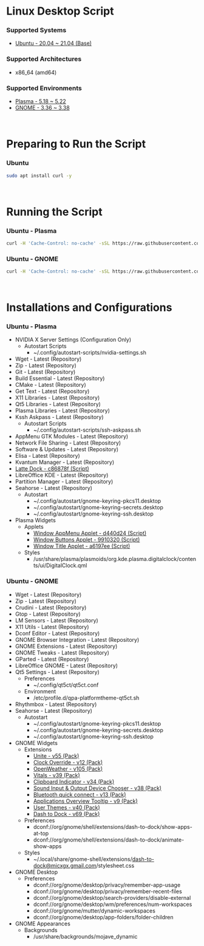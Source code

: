 # Linux Desktop Script

### Supported Systems
- [Ubuntu - 20.04 ~ 21.04 (Base)](https://ubuntu.com/download)

### Supported Architectures
- x86_64 (amd64)

### Supported Environments
- [Plasma - 5.18 ~ 5.22](https://kde.org/plasma-desktop/)
- [GNOME - 3.36 ~ 3.38](https://www.gnome.org/)

<br/>

# Preparing to Run the Script

### Ubuntu
```bash
sudo apt install curl -y
```

<br/>

# Running the Script

### Ubuntu - Plasma
```bash
curl -H 'Cache-Control: no-cache' -sSL https://raw.githubusercontent.com/daniloancilotto/linux-desktop-script/master/ubuntu-plasma.sh | bash
```

### Ubuntu - GNOME
```bash
curl -H 'Cache-Control: no-cache' -sSL https://raw.githubusercontent.com/daniloancilotto/linux-desktop-script/master/ubuntu-gnome.sh | bash
```

<br/>

# Installations and Configurations

### Ubuntu - Plasma
- NVIDIA X Server Settings (Configuration Only)
  - Autostart Scripts
    - ~/.config/autostart-scripts/nvidia-settings.sh
- Wget - Latest (Repository)
- Zip - Latest (Repository)
- Git - Latest (Repository)
- Build Essential - Latest (Repository)
- CMake - Latest (Repository)
- Get Text - Latest (Repository)
- X11 Libraries - Latest (Repository)
- Qt5 Libraries - Latest (Repository)
- Plasma Libraries - Latest (Repository)
- Kssh Askpass - Latest (Repository)
  - Autostart Scripts
    - ~/.config/autostart-scripts/ssh-askpass.sh
- AppMenu GTK Modules - Latest (Repository)
- Network File Sharing - Latest (Repository)
- Software & Updates - Latest (Repository)
- Elisa - Latest (Repository)
- Kvantum Manager - Latest (Repository)
- [Latte Dock - c86878f (Script)](https://github.com/KDE/latte-dock)
- LibreOffice KDE - Latest (Repository)
- Partition Manager - Latest (Repository)
- Seahorse - Latest (Repository)
  - Autostart
    - ~/.config/autostart/gnome-keyring-pkcs11.desktop
    - ~/.config/autostart/gnome-keyring-secrets.desktop
    - ~/.config/autostart/gnome-keyring-ssh.desktop
- Plasma Widgets
  - Applets
    - [Window AppMenu Applet - d440d24 (Script)](https://github.com/psifidotos/applet-window-appmenu)
    - [Window Buttons Applet - 9910320 (Script)](https://github.com/psifidotos/applet-window-buttons)
    - [Window Title Applet - a6197ee (Script)](https://github.com/psifidotos/applet-window-title)
  - Styles
    - /usr/share/plasma/plasmoids/org.kde.plasma.digitalclock/contents/ui/DigitalClock.qml

### Ubuntu - GNOME
- Wget - Latest (Repository)
- Zip - Latest (Repository)
- Crudini - Latest (Repository)
- Gtop - Latest (Repository)
- LM Sensors - Latest (Repository)
- X11 Utils - Latest (Repository)
- Dconf Editor - Latest (Repository)
- GNOME Browser Integration - Latest (Repository)
- GNOME Extensions - Latest (Repository)
- GNOME Tweaks - Latest (Repository)
- GParted - Latest (Repository)
- LibreOffice GNOME - Latest (Repository)
- Qt5 Settings - Latest (Repository)
  - Preferences
    - ~/.config/qt5ct/qt5ct.conf
  - Environment
    - /etc/profile.d/qpa-platformtheme-qt5ct.sh
- Rhythmbox - Latest (Repository)
- Seahorse - Latest (Repository)
  - Autostart
    - ~/.config/autostart/gnome-keyring-pkcs11.desktop
    - ~/.config/autostart/gnome-keyring-secrets.desktop
    - ~/.config/autostart/gnome-keyring-ssh.desktop
- GNOME Widgets
  - Extensions
    - [Unite - v55 (Pack)](https://extensions.gnome.org/extension/1287/unite/)
    - [Clock Override - v12 (Pack)](https://extensions.gnome.org/extension/1206/clock-override/)
    - [OpenWeather - v105 (Pack)](https://extensions.gnome.org/extension/750/openweather/)
    - [Vitals - v39 (Pack)](https://extensions.gnome.org/extension/1460/vitals/)
    - [Clipboard Indicator - v34 (Pack)](https://extensions.gnome.org/extension/779/clipboard-indicator/)
    - [Sound Input & Output Device Chooser - v38 (Pack)](https://extensions.gnome.org/extension/906/sound-output-device-chooser/)
    - [Bluetooth quick connect - v13 (Pack)](https://extensions.gnome.org/extension/1401/bluetooth-quick-connect/)
    - [Applications Overview Tooltip - v9 (Pack)](https://extensions.gnome.org/extension/1071/applications-overview-tooltip/)
    - [User Themes - v40 (Pack)](https://extensions.gnome.org/extension/19/user-themes/)
    - [Dash to Dock - v69 (Pack)](https://extensions.gnome.org/extension/307/dash-to-dock/)
  - Preferences
    - dconf://org/gnome/shell/extensions/dash-to-dock/show-apps-at-top
    - dconf://org/gnome/shell/extensions/dash-to-dock/animate-show-apps
  - Styles
    - ~/.local/share/gnome-shell/extensions/dash-to-dock@micxgx.gmail.com/stylesheet.css
- GNOME Desktop
  - Preferences
    - dconf://org/gnome/desktop/privacy/remember-app-usage
    - dconf://org/gnome/desktop/privacy/remember-recent-files
    - dconf://org/gnome/desktop/search-providers/disable-external
    - dconf://org/gnome/desktop/wm/preferences/num-workspaces
    - dconf://org/gnome/mutter/dynamic-workspaces
    - dconf://org/gnome/desktop/app-folders/folder-children
- GNOME Appearances
  - Backgrounds
    - /usr/share/backgrounds/mojave_dynamic